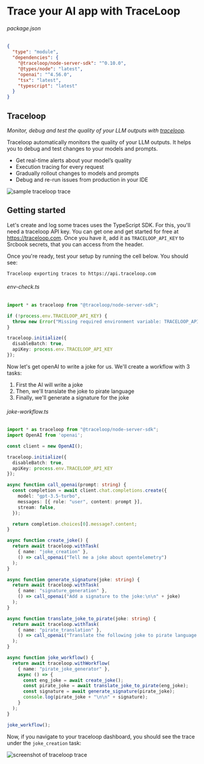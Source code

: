 <!-- srcbook:{"language":"typescript","tsconfig.json":{"compilerOptions":{"module":"nodenext","moduleResolution":"nodenext","target":"es2022","resolveJsonModule":true,"noEmit":true,"allowImportingTsExtensions":true},"include":["src/**/*"],"exclude":["node_modules"]}} -->

# Trace your AI app with TraceLoop

###### package.json

```json
{
  "type": "module",
  "dependencies": {
    "@traceloop/node-server-sdk": "^0.10.0",
    "@types/node": "latest",
    "openai": "^4.56.0",
    "tsx": "latest",
    "typescript": "latest"
  }
}

```

## Traceloop

_Monitor, debug and test the quality of your LLM outputs with [traceloop](https://www.traceloop.com/docs/introduction)._

Traceloop automatically monitors the quality of your LLM outputs. It helps you to debug and test changes to your models and prompts.

- Get real-time alerts about your model’s quality
- Execution tracing for every request
- Gradually rollout changes to models and prompts
- Debug and re-run issues from production in your IDE

![sample traceloop trace](https://mintlify.s3-us-west-1.amazonaws.com/enrolla/img/workflow.png)

## Getting started
Let's create and log some traces uses the TypeScript SDK. For this, you'll need a traceloop API key. You can get one and get started for free at https://traceloop.com. Once you have it, add it as `TRACELOOP_API_KEY` to Srcbook secrets, that you can access from the header.

Once you're ready, test your setup by running the cell below. You should see:
```
Traceloop exporting traces to https://api.traceloop.com
```

###### env-check.ts

```typescript
import * as traceloop from "@traceloop/node-server-sdk";

if (!process.env.TRACELOOP_API_KEY) {
  throw new Error("Missing required environment variable: TRACELOOP_API_KEY");
}

traceloop.initialize({ 
  disableBatch: true, 
  apiKey: process.env.TRACELOOP_API_KEY 
});
```

Now let's get openAI to write a joke for us. We'll create a workflow with 3 tasks:
 1. First the AI will write a joke
 2. Then, we'll translate the joke to pirate language
 3. Finally, we'll generate a signature for the joke

###### joke-workflow.ts

```typescript
import * as traceloop from "@traceloop/node-server-sdk";
import OpenAI from 'openai';

const client = new OpenAI();

traceloop.initialize({ 
  disableBatch: true, 
  apiKey: process.env.TRACELOOP_API_KEY 
});

async function call_openai(prompt: string) {
  const completion = await client.chat.completions.create({
    model: "gpt-3.5-turbo",
    messages: [{ role: "user", content: prompt }],
    stream: false,
  });

  return completion.choices[0].message?.content;
}

async function create_joke() {
  return await traceloop.withTask(
    { name: "joke_creation" },
    () => call_openai("Tell me a joke about opentelemetry")
  );
}

async function generate_signature(joke: string) {
  return await traceloop.withTask(
    { name: "signature_generation" },
    () => call_openai("Add a signature to the joke:\n\n" + joke)
  );
}

async function translate_joke_to_pirate(joke: string) {
  return await traceloop.withTask(
    { name: "pirate_translation" },
    () => call_openai("Translate the following joke to pirate language:\n\n" + joke)
  );
}

async function joke_workflow() {
  return await traceloop.withWorkflow(
    { name: "pirate_joke_generator" },
    async () => {
      const eng_joke = await create_joke();
      const pirate_joke = await translate_joke_to_pirate(eng_joke);
      const signature = await generate_signature(pirate_joke);
      console.log(pirate_joke + "\n\n" + signature);
    }
  );
}

joke_workflow();
```

Now, if you navigate to your traceloop dashboard, you should see the trace under the `joke_creation` task:

![screenshot of traceloop trace](https://i.imgur.com/IZOJF02.png)